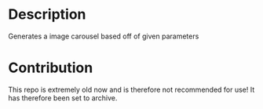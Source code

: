 # Description
Generates a image carousel based off of given parameters

# Contribution

This repo is extremely old now and is therefore not recommended for use! It has therefore been set to archive.
